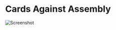 # Cards Against Assembly

![Screenshot](https://cloud.githubusercontent.com/assets/204420/25261694/e92abc3a-2618-11e7-9615-941dcd54bed4.png)

